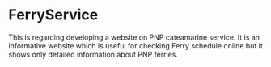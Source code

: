 # FerryService
This is regarding developing a website on PNP cateamarine service. It is an informative website which is useful for checking Ferry schedule online but it shows only detailed information about PNP ferries.
